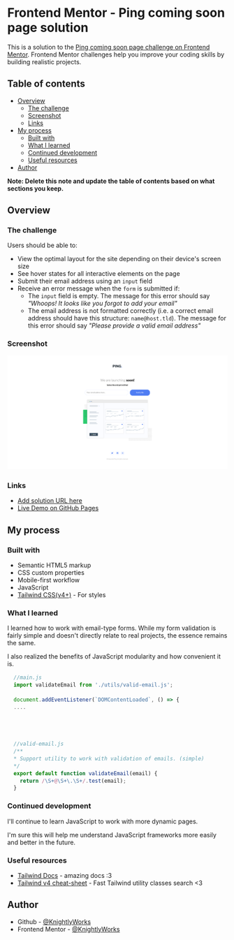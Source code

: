 # Frontend Mentor - Ping coming soon page solution

This is a solution to the [Ping coming soon page challenge on Frontend Mentor](https://www.frontendmentor.io/challenges/ping-single-column-coming-soon-page-5cadd051fec04111f7b848da). Frontend Mentor challenges help you improve your coding skills by building realistic projects. 

## Table of contents

- [Overview](#overview)
  - [The challenge](#the-challenge)
  - [Screenshot](#screenshot)
  - [Links](#links)
- [My process](#my-process)
  - [Built with](#built-with)
  - [What I learned](#what-i-learned)
  - [Continued development](#continued-development)
  - [Useful resources](#useful-resources)
- [Author](#author)

**Note: Delete this note and update the table of contents based on what sections you keep.**

## Overview

### The challenge

Users should be able to:

- View the optimal layout for the site depending on their device's screen size
- See hover states for all interactive elements on the page
- Submit their email address using an `input` field
- Receive an error message when the `form` is submitted if:
	- The `input` field is empty. The message for this error should say *"Whoops! It looks like you forgot to add your email"*
	- The email address is not formatted correctly (i.e. a correct email address should have this structure: `name@host.tld`). The message for this error should say *"Please provide a valid email address"*

### Screenshot

![](./screenshot.png)



### Links

- [Add solution URL here](https://github.com/KnightlyWorks/ping-coming-soon-page-master)
- [Live Demo on GitHub Pages](https://knightlyworks.github.io/ping-coming-soon-page-master/)
## My process

### Built with

- Semantic HTML5 markup
- CSS custom properties
- Mobile-first workflow
- JavaScript
- [Tailwind CSS(v4+)](https://styled-components.com/) - For styles

### What I learned

I learned how to work with email-type forms. While my form validation is fairly simple and doesn't directly relate to real projects, the essence remains the same.
  
I also realized the benefits of JavaScript modularity and how convenient it is.

```js 
  //main.js 
  import validateEmail from './utils/valid-email.js';

  document.addEventListener(`DOMContentLoaded`, () => { 
  ....




  //valid-email.js
  /**
  * Support utility to work with validation of emails. (simple)
  */
  export default function validateEmail(email) {
    return /\S+@\S+\.\S+/.test(email);
  }
```




### Continued development

I'll continue to learn JavaScript to work with more dynamic pages.

I'm sure this will help me understand JavaScript frameworks more easily and better in the future.

### Useful resources

- [Tailwind Docs](https://tailwindcss.com/docs/installation/tailwind-cli) - amazing docs :3
- [Tailwind v4 cheat-sheet](https://tailwindcss.504b.cc/?ref=dailydev) - Fast Tailwind utility classes search <3
## Author

- Github - [@KnightlyWorks](https://github.com/KnightlyWorks)
- Frontend Mentor - [@KnightlyWorks](https://www.frontendmentor.io/profile/KnightlyWorks)

